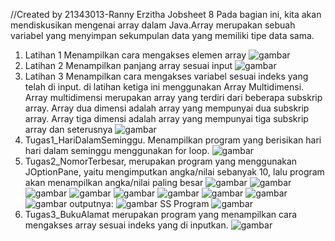 //Created by 21343013-Ranny Erzitha
  Jobsheet 8 Pada bagian ini, kita akan mendiskusikan mengenai array dalam Java.Array merupakan sebuah variabel yang menyimpan sekumpulan data yang memiliki tipe data sama.
 1. Latihan 1 Menampilkan cara mengakses elemen array
 ![gambar](https://user-images.githubusercontent.com/110460970/195593935-6ea28866-cebe-49b9-8591-bca22d637dee.png)
 2. Latihan 2 Menampilkan panjang array sesuai input
 ![gambar](https://user-images.githubusercontent.com/110460970/195594138-9b0a8fa8-2fe0-46ce-a2a2-a6bf2132bfca.png)
 3. Latihan 3 Menampilkan cara mengakses variabel sesuai indeks yang telah di input. di latihan ketiga ini menggunakan Array Multidimensi. Array multidimensi merupakan array yang terdiri dari beberapa subskrip array. Array dua dimensi adalah array yang mempunyai dua subskrip array. Array tiga dimensi adalah array yang mempunyai tiga subskrip array dan seterusnya
 ![gambar](https://user-images.githubusercontent.com/110460970/195594456-2e47bffd-ecaa-44ca-8cf8-21c6db5a1466.png)
4. Tugas1_HariDalamSeminggu. Menampilkan program yang berisikan hari hari dalam seminggu menggunakan for loop.
![gambar](https://user-images.githubusercontent.com/110460970/195595155-3b7acd91-f941-4305-b158-f9d827aff06c.png)
5. Tugas2_NomorTerbesar, merupakan program yang menggunakan JOptionPane, yaitu mengimputkan angka/nilai sebanyak 10, lalu program akan menampilkan angka/nilai paling besar
![gambar](https://user-images.githubusercontent.com/110460970/195595536-19a4eef4-0ec5-433b-bd5f-e55ebcf746d1.png)
![gambar](https://user-images.githubusercontent.com/110460970/195595566-4d0efa0b-223a-4343-b219-08ca531807d3.png)
![gambar](https://user-images.githubusercontent.com/110460970/195595612-d9c6f952-e26d-4dbc-8c57-fccc314cdf5d.png)
![gambar](https://user-images.githubusercontent.com/110460970/195595634-49835ba1-25ee-4bef-a89c-464081a624e4.png)
![gambar](https://user-images.githubusercontent.com/110460970/195595659-19ea558c-8b5c-4491-b747-d484dbd94a35.png)
![gambar](https://user-images.githubusercontent.com/110460970/195595682-58a5074f-d454-4cac-b032-0eb0adf20d78.png)
![gambar](https://user-images.githubusercontent.com/110460970/195595711-8a8d4a95-4b7b-402b-9c51-19336a2e636b.png)
![gambar](https://user-images.githubusercontent.com/110460970/195595739-2d56e456-81dd-43f9-bcf7-b0e8ec120428.png)
![gambar](https://user-images.githubusercontent.com/110460970/195595764-51e29e23-fe5e-4999-82b8-a732f2d036a7.png)
outputnya:
![gambar](https://user-images.githubusercontent.com/110460970/195595809-34ac8b64-e9af-4340-a824-e172647dbb29.png)
SS Program
![gambar](https://user-images.githubusercontent.com/110460970/195595881-8746eac7-eff7-4f62-8f82-f6029ce78c85.png)
6. Tugas3_BukuAlamat merupakan program yang menampilkan cara mengakses array sesuai indeks yang di inputkan.
![gambar](https://user-images.githubusercontent.com/110460970/195596169-86bbd8cc-ead7-4ff2-9b61-33149b744bf1.png)
